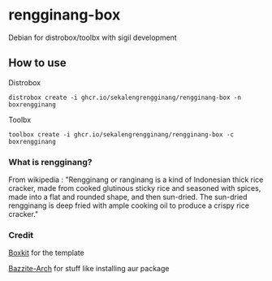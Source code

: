 # rengginang-box
Debian for distrobox/toolbx with sigil development
## How to use
Distrobox

 ```distrobox create -i ghcr.io/sekalengrengginang/rengginang-box -n boxrengginang```

Toolbx

 ```toolbox create -i ghcr.io/sekalengrengginang/rengginang-box -c boxrengginang```

### What is rengginang?
From wikipedia : "Rengginang or ranginang is a kind of Indonesian thick rice cracker, 
made from cooked glutinous sticky rice and seasoned with spices, made into a flat and rounded shape, 
and then sun-dried. The sun-dried rengginang is deep fried with ample cooking oil 
to produce a crispy rice cracker."

### Credit
[Boxkit](https://github.com/ublue-os/boxkit) for the template

[Bazzite-Arch](https://github.com/ublue-os/bazzite-arch) for stuff like installing aur package
